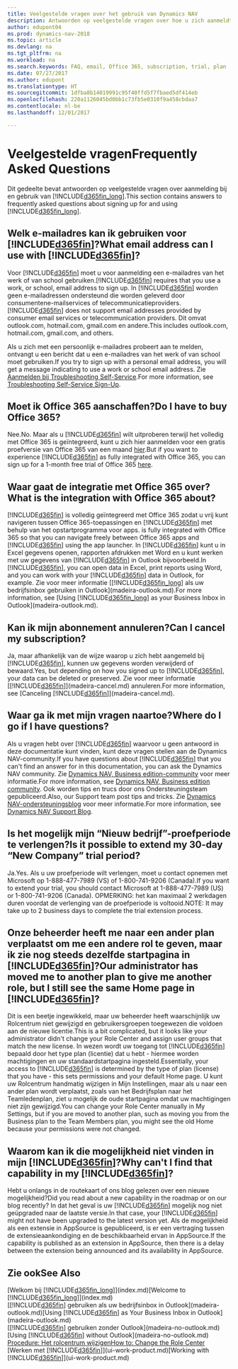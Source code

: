 ```yaml
---
title: Veelgestelde vragen over het gebruik van Dynamics NAV
description: Antwoorden op veelgestelde vragen over hoe u zich aanmeldt voor Dynamics NAV en wat u moet doen om aan de slag te gaan.
author: edupont04
ms.prod: dynamics-nav-2018
ms.topic: article
ms.devlang: na
ms.tgt_pltfrm: na
ms.workload: na
ms.search.keywords: FAQ, email, Office 365, subscription, trial, plan
ms.date: 07/27/2017
ms.author: edupont
ms.translationtype: HT
ms.sourcegitcommit: 1dfba8b14019991c95f40ffd5f7fbaed5df414eb
ms.openlocfilehash: 220a1126045bd0bb1c73fb5e0310f9a458cbdaa7
ms.contentlocale: nl-be
ms.lasthandoff: 12/01/2017

---
```

# <a name="frequently-asked-questions"></a><span data-ttu-id="94ba0-103">Veelgestelde vragen</span><span class="sxs-lookup"><span data-stu-id="94ba0-103">Frequently Asked Questions</span></span>
<span data-ttu-id="94ba0-104">Dit gedeelte bevat antwoorden op veelgestelde vragen over aanmelding bij en gebruik van [!INCLUDE[d365fin_long](includes/d365fin_long_md.md)].</span><span class="sxs-lookup"><span data-stu-id="94ba0-104">This section contains answers to frequently asked questions about signing up for and using [!INCLUDE[d365fin_long](includes/d365fin_long_md.md)].</span></span>  

## <a name="what-email-address-can-i-use-with-included365finincludesd365finmdmd"></a><span data-ttu-id="94ba0-105">Welk e-mailadres kan ik gebruiken voor [!INCLUDE[d365fin](includes/d365fin_md.md)]?</span><span class="sxs-lookup"><span data-stu-id="94ba0-105">What email address can I use with [!INCLUDE[d365fin](includes/d365fin_md.md)]?</span></span>
<span data-ttu-id="94ba0-106">Voor [!INCLUDE[d365fin](includes/d365fin_md.md)] moet u voor aanmelding een e-mailadres van het werk of van school gebruiken.</span><span class="sxs-lookup"><span data-stu-id="94ba0-106">[!INCLUDE[d365fin](includes/d365fin_md.md)] requires that you use a work, or school, email address to sign up.</span></span> <span data-ttu-id="94ba0-107">In [!INCLUDE[d365fin](includes/d365fin_md.md)] worden geen e-mailadressen ondersteund die worden geleverd door consumentene-mailservices of telecommunicatieproviders.</span><span class="sxs-lookup"><span data-stu-id="94ba0-107">[!INCLUDE[d365fin](includes/d365fin_md.md)] does not support email addresses provided by consumer email services or telecommunication providers.</span></span> <span data-ttu-id="94ba0-108">Dit omvat outlook.com, hotmail.com, gmail.com en andere.</span><span class="sxs-lookup"><span data-stu-id="94ba0-108">This includes outlook.com, hotmail.com, gmail.com, and others.</span></span>  

<span data-ttu-id="94ba0-109">Als u zich met een persoonlijk e-mailadres probeert aan te melden, ontvangt u een bericht dat u een e-mailadres van het werk of van school moet gebruiken.</span><span class="sxs-lookup"><span data-stu-id="94ba0-109">If you try to sign up with a personal email address, you will get a message indicating to use a work or school email address.</span></span> <span data-ttu-id="94ba0-110">Zie [Aanmelden bij Troubleshooting Self-Service](ui-troubleshoot-self-signup.md).</span><span class="sxs-lookup"><span data-stu-id="94ba0-110">For more information, see [Troubleshooting Self-Service Sign-Up](ui-troubleshoot-self-signup.md).</span></span>  

## <a name="do-i-have-to-buy-office-365"></a><span data-ttu-id="94ba0-111">Moet ik Office 365 aanschaffen?</span><span class="sxs-lookup"><span data-stu-id="94ba0-111">Do I have to buy Office 365?</span></span>
<span data-ttu-id="94ba0-112">Nee.</span><span class="sxs-lookup"><span data-stu-id="94ba0-112">No.</span></span> <span data-ttu-id="94ba0-113">Maar als u [!INCLUDE[d365fin](includes/d365fin_md.md)] wilt uitproberen terwijl het volledig met Office 365 is geïntegreerd, kunt u zich hier aanmelden voor een gratis proefversie van Office 365 van een maand [hier](https://products.office.com/try).</span><span class="sxs-lookup"><span data-stu-id="94ba0-113">But if you want to experience [!INCLUDE[d365fin](includes/d365fin_md.md)] as fully integrated with Office 365, you can sign up for a 1-month free trial of Office 365 [here](https://products.office.com/try).</span></span>  

## <a name="what-is-the-integration-with-office-365-about"></a><span data-ttu-id="94ba0-114">Waar gaat de integratie met Office 365 over?</span><span class="sxs-lookup"><span data-stu-id="94ba0-114">What is the integration with Office 365 about?</span></span>
[!INCLUDE[d365fin](includes/d365fin_md.md)]<span data-ttu-id="94ba0-115"> is volledig geïntegreerd met Office 365 zodat u vrij kunt navigeren tussen Office 365-toepassingen en [!INCLUDE[d365fin](includes/d365fin_md.md)] met behulp van het opstartprogramma voor apps.</span><span class="sxs-lookup"><span data-stu-id="94ba0-115"> is fully integrated with Office 365 so that you can navigate freely between Office 365 apps and [!INCLUDE[d365fin](includes/d365fin_md.md)] using the app launcher.</span></span> <span data-ttu-id="94ba0-116">In [!INCLUDE[d365fin](includes/d365fin_md.md)] kunt u in Excel gegevens openen, rapporten afdrukken met Word en u kunt werken met uw gegevens van [!INCLUDE[d365fin](includes/d365fin_md.md)] in Outlook bijvoorbeeld.</span><span class="sxs-lookup"><span data-stu-id="94ba0-116">In [!INCLUDE[d365fin](includes/d365fin_md.md)], you can open data in Excel, print reports using Word, and you can work with your [!INCLUDE[d365fin](includes/d365fin_md.md)] data in Outlook, for example.</span></span> <span data-ttu-id="94ba0-117">Zie voor meer informatie [[!INCLUDE[d365fin_long](includes/d365fin_long_md.md)] als uw bedrijfsinbox gebruiken in Outlook](madeira-outlook.md).</span><span class="sxs-lookup"><span data-stu-id="94ba0-117">For more information, see [Using [!INCLUDE[d365fin_long](includes/d365fin_long_md.md)] as your Business Inbox in Outlook](madeira-outlook.md).</span></span>  

## <a name="can-i-cancel-my-subscription"></a><span data-ttu-id="94ba0-118">Kan ik mijn abonnement annuleren?</span><span class="sxs-lookup"><span data-stu-id="94ba0-118">Can I cancel my subscription?</span></span>
<span data-ttu-id="94ba0-119">Ja, maar afhankelijk van de wijze waarop u zich hebt aangemeld bij [!INCLUDE[d365fin](includes/d365fin_md.md)], kunnen uw gegevens worden verwijderd of bewaard.</span><span class="sxs-lookup"><span data-stu-id="94ba0-119">Yes, but depending on how you signed up to [!INCLUDE[d365fin](includes/d365fin_md.md)], your data can be deleted or preserved.</span></span> <span data-ttu-id="94ba0-120">Zie voor meer informatie [[!INCLUDE[d365fin](includes/d365fin_md.md)]](madeira-cancel.md) annuleren.</span><span class="sxs-lookup"><span data-stu-id="94ba0-120">For more information, see [Canceling [!INCLUDE[d365fin](includes/d365fin_md.md)]](madeira-cancel.md).</span></span>  

## <a name="where-do-i-go-if-i-have-questions"></a><span data-ttu-id="94ba0-121">Waar ga ik met mijn vragen naartoe?</span><span class="sxs-lookup"><span data-stu-id="94ba0-121">Where do I go if I have questions?</span></span>
<span data-ttu-id="94ba0-122">Als u vragen hebt over [!INCLUDE[d365fin](includes/d365fin_md.md)] waarvoor u geen antwoord in deze documentatie kunt vinden, kunt deze vragen stellen aan de Dynamics NAV-community.</span><span class="sxs-lookup"><span data-stu-id="94ba0-122">If you have questions about [!INCLUDE[d365fin](includes/d365fin_md.md)] that you can't find an answer for in this documentation, you can ask the Dynamics NAV community.</span></span> <span data-ttu-id="94ba0-123">Zie [Dynamics NAV, Business edition-community](https://community.dynamics.com/business) voor meer informatie.</span><span class="sxs-lookup"><span data-stu-id="94ba0-123">For more information, see [Dynamics NAV, Business edition community](https://community.dynamics.com/business).</span></span> <span data-ttu-id="94ba0-124">Ook worden tips en trucs door ons Ondersteuningsteam gepubliceerd.</span><span class="sxs-lookup"><span data-stu-id="94ba0-124">Also, our Support team post tips and tricks.</span></span> <span data-ttu-id="94ba0-125">Zie [Dynamics NAV-ondersteuningsblog](https://blogs.msdn.microsoft.com/dyn365finsupport) voor meer informatie.</span><span class="sxs-lookup"><span data-stu-id="94ba0-125">For more information, see [Dynamics NAV Support Blog](https://blogs.msdn.microsoft.com/dyn365finsupport).</span></span>  

## <a name="is-it-possible-to-extend-my-30-day-new-company-trial-period"></a><span data-ttu-id="94ba0-126">Is het mogelijk mijn “Nieuw bedrijf”-proefperiode te verlengen?</span><span class="sxs-lookup"><span data-stu-id="94ba0-126">Is it possible to extend my 30-day “New Company” trial period?</span></span>
<span data-ttu-id="94ba0-127">Ja.</span><span class="sxs-lookup"><span data-stu-id="94ba0-127">Yes.</span></span> <span data-ttu-id="94ba0-128">Als u uw proefperiode wilt verlengen, moet u contact opnemen met Microsoft op 1-888-477-7989 (VS) of 1-800-741-9206 (Canada).</span><span class="sxs-lookup"><span data-stu-id="94ba0-128">If you want to extend your trial, you should contact Microsoft at 1-888-477-7989 (US) or 1-800-741-9206 (Canada).</span></span> <span data-ttu-id="94ba0-129">OPMERKING: het kan maximaal 2 werkdagen duren voordat de verlenging van de proefperiode is voltooid.</span><span class="sxs-lookup"><span data-stu-id="94ba0-129">NOTE:  It may take up to 2 business days to complete the trial extension process.</span></span>  

## <a name="our-administrator-has-moved-me-to-another-plan-to-give-me-another-role-but-i-still-see-the-same-home-page-in-included365finincludesd365finmdmd"></a><span data-ttu-id="94ba0-130">Onze beheerder heeft me naar een ander plan verplaatst om me een andere rol te geven, maar ik zie nog steeds dezelfde startpagina in [!INCLUDE[d365fin](includes/d365fin_md.md)]?</span><span class="sxs-lookup"><span data-stu-id="94ba0-130">Our administrator has moved me to another plan to give me another role, but I still see the same Home page in [!INCLUDE[d365fin](includes/d365fin_md.md)]?</span></span>
<span data-ttu-id="94ba0-131">Dit is een beetje ingewikkeld, maar uw beheerder heeft waarschijnlijk uw Rolcentrum niet gewijzigd en gebruikersgroepen toegewezen die voldoen aan de nieuwe licentie.</span><span class="sxs-lookup"><span data-stu-id="94ba0-131">This is a bit complicated, but it looks like your administrator didn't change your Role Center and assign user groups that match the new license.</span></span> <span data-ttu-id="94ba0-132">In wezen wordt uw toegang tot [!INCLUDE[d365fin](includes/d365fin_md.md)] bepaald door het type plan (licentie) dat u hebt - hiermee worden machtigingen en uw standaardstartpagina ingesteld.</span><span class="sxs-lookup"><span data-stu-id="94ba0-132">Essentially, your access to [!INCLUDE[d365fin](includes/d365fin_md.md)] is determined by the type of plan (license) that you have - this sets permissions and your default Home page.</span></span> <span data-ttu-id="94ba0-133">U kunt uw Rolcentrum handmatig wijzigen in Mijn Instellingen, maar als u naar een ander plan wordt verplaatst, zoals van het Bedrijfsplan naar het Teamledenplan, ziet u mogelijk de oude startpagina omdat uw machtigingen niet zijn gewijzigd.</span><span class="sxs-lookup"><span data-stu-id="94ba0-133">You can change your Role Center manually in My Settings, but if you are moved to another plan, such as moving you from the Business plan to the Team Members plan, you might see the old Home because your permissions were not changed.</span></span>  

## <a name="why-cant-i-find-that-capability-in-my-included365finincludesd365finmdmd"></a><span data-ttu-id="94ba0-134">Waarom kan ik die mogelijkheid niet vinden in mijn [!INCLUDE[d365fin](includes/d365fin_md.md)]?</span><span class="sxs-lookup"><span data-stu-id="94ba0-134">Why can't I find that capability in my [!INCLUDE[d365fin](includes/d365fin_md.md)]?</span></span>
<span data-ttu-id="94ba0-135">Hebt u onlangs in de routekaart of ons blog gelezen over een nieuwe mogelijkheid?</span><span class="sxs-lookup"><span data-stu-id="94ba0-135">Did you read about a new capability in the roadmap or on our blog recently?</span></span> <span data-ttu-id="94ba0-136">In dat het geval is uw [!INCLUDE[d365fin](includes/d365fin_md.md)] mogelijk nog niet geüpgraded naar de laatste versie.</span><span class="sxs-lookup"><span data-stu-id="94ba0-136">In that case, your [!INCLUDE[d365fin](includes/d365fin_md.md)] might not have been upgraded to the latest version yet.</span></span> <span data-ttu-id="94ba0-137">Als de mogelijkheid als een extensie in AppSource is gepubliceerd, is er een vertraging tussen de extensieaankondiging en de beschikbaarheid ervan in AppSource.</span><span class="sxs-lookup"><span data-stu-id="94ba0-137">If the capability is published as an extension in AppSource, then there is a delay between the extension being announced and its availability in AppSource.</span></span>

## <a name="see-also"></a><span data-ttu-id="94ba0-138">Zie ook</span><span class="sxs-lookup"><span data-stu-id="94ba0-138">See Also</span></span>
<span data-ttu-id="94ba0-139">[Welkom bij [!INCLUDE[d365fin_long](includes/d365fin_long_md.md)]](index.md)</span><span class="sxs-lookup"><span data-stu-id="94ba0-139">[Welcome to [!INCLUDE[d365fin_long](includes/d365fin_long_md.md)]](index.md)</span></span>  
<span data-ttu-id="94ba0-140">[[!INCLUDE[d365fin](includes/d365fin_md.md)] gebruiken als uw bedrijfsinbox in Outlook](madeira-outlook.md)</span><span class="sxs-lookup"><span data-stu-id="94ba0-140">[Using [!INCLUDE[d365fin](includes/d365fin_md.md)] as Your Business Inbox in Outlook](madeira-outlook.md)</span></span>  
<span data-ttu-id="94ba0-141">[[!INCLUDE[d365fin](includes/d365fin_md.md)] gebruiken zonder Outlook](madeira-no-outlook.md)</span><span class="sxs-lookup"><span data-stu-id="94ba0-141">[Using [!INCLUDE[d365fin](includes/d365fin_md.md)] without Outlook](madeira-no-outlook.md)</span></span>  
[<span data-ttu-id="94ba0-142">Procedure: Het rolcentrum wijzigen</span><span class="sxs-lookup"><span data-stu-id="94ba0-142">How to: Change the Role Center</span></span>](change-role.md)  
<span data-ttu-id="94ba0-143">[Werken met [!INCLUDE[d365fin](includes/d365fin_md.md)]](ui-work-product.md)</span><span class="sxs-lookup"><span data-stu-id="94ba0-143">[Working with [!INCLUDE[d365fin](includes/d365fin_md.md)]](ui-work-product.md)</span></span>  

